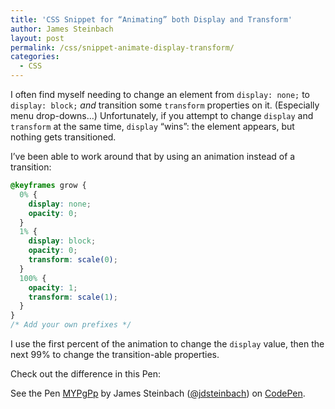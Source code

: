 ```yaml
---
title: 'CSS Snippet for “Animating” both Display and Transform'
author: James Steinbach
layout: post
permalink: /css/snippet-animate-display-transform/
categories:
  - CSS
---
```

I often find myself needing to change an element from `display: none;` to `display: block;` *and* transition some `transform` properties on it. (Especially menu drop-downs&hellip;) Unfortunately, if you attempt to change `display` and `transform` at the same time, `display` “wins”: the element appears, but nothing gets transitioned.

I’ve been able to work around that by using an animation instead of a transition:

~~~css
@keyframes grow {
  0% {
    display: none;
    opacity: 0;
  }
  1% {
    display: block;
    opacity: 0;
    transform: scale(0);
  }
  100% {
    opacity: 1;
    transform: scale(1);
  }
}
/* Add your own prefixes */
~~~

I use the first percent of the animation to change the `display` value, then the next 99% to change the transition-able properties.

Check out the difference in this Pen:

<p data-height="268" data-theme-id="0" data-slug-hash="MYPgPp" data-default-tab="result" data-user="jdsteinbach" class='codepen'>See the Pen <a href='http://codepen.io/jdsteinbach/pen/MYPgPp/'>MYPgPp</a> by James Steinbach (<a href='http://codepen.io/jdsteinbach'>@jdsteinbach</a>) on <a href='http://codepen.io'>CodePen</a>.</p>
<script async src="//assets.codepen.io/assets/embed/ei.js"></script>